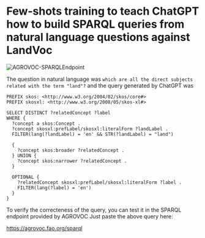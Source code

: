 # Few-shots training to teach ChatGPT how to build SPARQL queries from natural language questions against LandVoc

![AGROVOC-SPARQLEndpoint](https://github.com/asanchez75/landvoc_chatgpt/assets/383566/043e1e5a-d50f-4b3a-b1ea-7ea033c09082)

The question in natural language was `which are all the direct subjects related with the term "land"?`
and the query generated by ChatGPT was

```
PREFIX skos: <http://www.w3.org/2004/02/skos/core#>
PREFIX skosxl: <http://www.w3.org/2008/05/skos-xl#>

SELECT DISTINCT ?relatedConcept ?label
WHERE {
  ?concept a skos:Concept .
  ?concept skosxl:prefLabel/skosxl:literalForm ?landLabel .
  FILTER(lang(?landLabel) = 'en' && STR(?landLabel) = "land") 

  {
    ?concept skos:broader ?relatedConcept .
  } UNION {
    ?concept skos:narrower ?relatedConcept .
  }

  OPTIONAL { 
    ?relatedConcept skosxl:prefLabel/skosxl:literalForm ?label .
    FILTER(lang(?label) = 'en') 
  }
}

```

To verify the correcteness of the query, you can test it in the SPARQL endpoint provided by AGROVOC
Just paste the above query here:

https://agrovoc.fao.org/sparql

